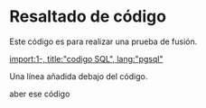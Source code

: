 # Resaltado de código

Este código es para realizar una prueba de fusión.

[import:1-, title:"codigo SQL", lang:"pgsql"](codigo.sql)

Una línea añadida debajo del código.

aber ese código







